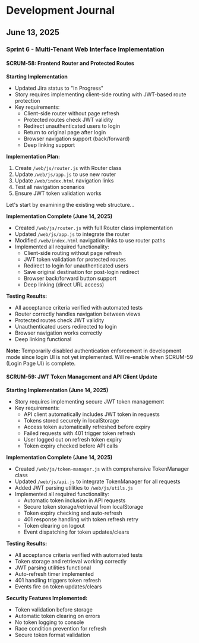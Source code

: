 # Development Journal

## June 13, 2025

### Sprint 6 - Multi-Tenant Web Interface Implementation

#### SCRUM-58: Frontend Router and Protected Routes

**Starting Implementation**
- Updated Jira status to "In Progress"
- Story requires implementing client-side routing with JWT-based route protection
- Key requirements:
  - Client-side router without page refresh
  - Protected routes check JWT validity
  - Redirect unauthenticated users to login
  - Return to original page after login
  - Browser navigation support (back/forward)
  - Deep linking support

**Implementation Plan:**
1. Create `/web/js/router.js` with Router class
2. Update `/web/js/app.js` to use new router
3. Update `/web/index.html` navigation links
4. Test all navigation scenarios
5. Ensure JWT token validation works

Let's start by examining the existing web structure...

**Implementation Complete (June 14, 2025)**
- Created `/web/js/router.js` with full Router class implementation
- Updated `/web/js/app.js` to integrate the router
- Modified `/web/index.html` navigation links to use router paths
- Implemented all required functionality:
  - Client-side routing without page refresh
  - JWT token validation for protected routes
  - Redirect to login for unauthenticated users
  - Save original destination for post-login redirect
  - Browser back/forward button support
  - Deep linking (direct URL access)
  
**Testing Results:**
- All acceptance criteria verified with automated tests
- Router correctly handles navigation between views
- Protected routes check JWT validity
- Unauthenticated users redirected to login
- Browser navigation works correctly
- Deep linking functional

**Note:** Temporarily disabled authentication enforcement in development mode since login UI is not yet implemented. Will re-enable when SCRUM-59 (Login Page UI) is complete.

#### SCRUM-59: JWT Token Management and API Client Update

**Starting Implementation (June 14, 2025)**
- Story requires implementing secure JWT token management
- Key requirements:
  - API client automatically includes JWT token in requests
  - Tokens stored securely in localStorage
  - Access token automatically refreshed before expiry
  - Failed requests with 401 trigger token refresh
  - User logged out on refresh token expiry
  - Token expiry checked before API calls

**Implementation Complete (June 14, 2025)**
- Created `/web/js/token-manager.js` with comprehensive TokenManager class
- Updated `/web/js/api.js` to integrate TokenManager for all requests
- Added JWT parsing utilities to `/web/js/utils.js`
- Implemented all required functionality:
  - Automatic token inclusion in API requests
  - Secure token storage/retrieval from localStorage
  - Token expiry checking and auto-refresh
  - 401 response handling with token refresh retry
  - Token clearing on logout
  - Event dispatching for token updates/clears
  
**Testing Results:**
- All acceptance criteria verified with automated tests
- Token storage and retrieval working correctly
- JWT parsing utilities functional
- Auto-refresh timer implemented
- 401 handling triggers token refresh
- Events fire on token updates/clears

**Security Features Implemented:**
- Token validation before storage
- Automatic token clearing on errors
- No token logging to console
- Race condition prevention for refresh
- Secure token format validation